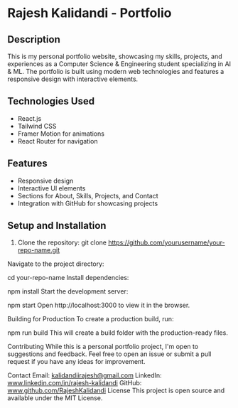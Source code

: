 # Rajesh Kalidandi - Portfolio

## Description

This is my personal portfolio website, showcasing my skills, projects, and experiences as a Computer Science & Engineering student specializing in AI & ML. The portfolio is built using modern web technologies and features a responsive design with interactive elements.

## Technologies Used

- React.js
- Tailwind CSS
- Framer Motion for animations
- React Router for navigation

## Features

- Responsive design
- Interactive UI elements
- Sections for About, Skills, Projects, and Contact
- Integration with GitHub for showcasing projects

## Setup and Installation

1. Clone the repository:
git clone https://github.com/yourusername/your-repo-name.git

Navigate to the project directory:



cd your-repo-name
Install dependencies:



npm install
Start the development server:



npm start
Open http://localhost:3000 to view it in the browser.

Building for Production
To create a production build, run:



npm run build
This will create a build folder with the production-ready files.

Contributing
While this is a personal portfolio project, I'm open to suggestions and feedback. Feel free to open an issue or submit a pull request if you have any ideas for improvement.

Contact
Email: kalidandiirajesh@gmail.com
LinkedIn: www.linkedin.com/in/rajesh-kalidandi
GitHub: www.github.com/RajeshKalidandi
License
This project is open source and available under the MIT License.
